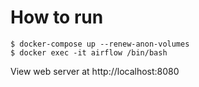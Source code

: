 # How to run

```
$ docker-compose up --renew-anon-volumes
$ docker exec -it airflow /bin/bash
```

View web server at http://localhost:8080
